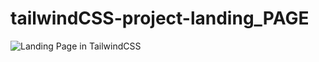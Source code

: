 # tailwindCSS-project-landing_PAGE

![Landing Page in TailwindCSS](https://user-images.githubusercontent.com/96854429/224553675-f86c00bb-5f67-4cb0-abf6-f0eb7219a8e0.png)
